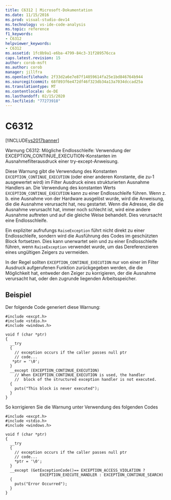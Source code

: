```yaml
---
title: C6312 | Microsoft-Dokumentation
ms.date: 11/15/2016
ms.prod: visual-studio-dev14
ms.technology: vs-ide-code-analysis
ms.topic: reference
f1_keywords:
- C6312
helpviewer_keywords:
- C6312
ms.assetid: 1fc8b9a1-e6ba-4799-84c3-31f289576cca
caps.latest.revision: 15
author: corob-msft
ms.author: corob
manager: jillfra
ms.openlocfilehash: 2f33d2a6e7e87f14859614fa25e1bd846764b944
ms.sourcegitcommit: 68f893f6e472df46f323db34a13a7034dccad25a
ms.translationtype: MT
ms.contentlocale: de-DE
ms.lasthandoff: 02/15/2020
ms.locfileid: "77273918"
---
```

# <a name="c6312"></a>C6312
[!INCLUDE[vs2017banner](../includes/vs2017banner.md)]

Warnung C6312: Mögliche Endlosschleife: Verwendung der EXCEPTION_CONTINUE_EXECUTION-Konstanten im Ausnahmefilterausdruck einer try-except-Anweisung.  
  
 Diese Warnung gibt die Verwendung des Konstanten `EXCEPTION_CONTINUE_EXECUTION` (oder einer anderen Konstante, die zu-1 ausgewertet wird) im Filter Ausdruck eines strukturierten Ausnahme Handlers an. Die Verwendung des konstanten Werts `EXCEPTION_CONTINUE_EXECUTION` kann zu einer Endlosschleife führen. Wenn z. b. eine Ausnahme von der Hardware ausgelöst wurde, wird die Anweisung, die die Ausnahme verursacht hat, neu gestartet. Wenn die Adresse, die die Ausnahme verursacht hat, immer noch schlecht ist, wird eine andere Ausnahme auftreten und auf die gleiche Weise behandelt. Dies verursacht eine Endlosschleife.  
  
 Ein expliziter aufrufungs `RaiseException` führt nicht direkt zu einer Endlosschleife, sondern wird die Ausführung des Codes im geschützten Block fortsetzen. Dies kann unerwartet sein und zu einer Endlosschleife führen, wenn `RaiseException` verwendet wurde, um das Dereferenzieren eines ungültigen Zeigers zu vermeiden.  
  
 In der Regel sollten `EXCEPTION_CONTINUE_EXECUTION` nur von einer im Filter Ausdruck aufgerufenen Funktion zurückgegeben werden, die die Möglichkeit hat, entweder den Zeiger zu korrigieren, der die Ausnahme verursacht hat, oder den zugrunde liegenden Arbeitsspeicher.  
  
## <a name="example"></a>Beispiel  
 Der folgende Code generiert diese Warnung:  
  
```  
#include <excpt.h>  
#include <stdio.h>  
#include <windows.h>  
  
void f (char *ptr)  
{  
  __try   
  {  
    // exception occurs if the caller passes null ptr  
    // code...     
   *ptr = '\0';  
  }   
  __except (EXCEPTION_CONTINUE_EXECUTION)  
    // When EXCEPTION_CONTINUE_EXECUTION is used, the handler  
    //  block of the structured exception handler is not executed.   
  {  
    puts("This block is never executed");  
  }  
}  
```  
  
 So korrigieren Sie die Warnung unter Verwendung des folgenden Codes  
  
```  
#include <excpt.h>  
#include <stdio.h>  
#include <windows.h>  
  
void f (char *ptr)  
{  
  __try   
  {  
    // exception occurs if the caller passes null ptr  
    // code...  
    *ptr = '\0';  
  }   
  __except (GetExceptionCode()== EXCEPTION_ACCESS_VIOLATION ?   
               EXCEPTION_EXECUTE_HANDLER : EXCEPTION_CONTINUE_SEARCH)   
  {  
    puts("Error Occurred");  
  }  
}  
```
